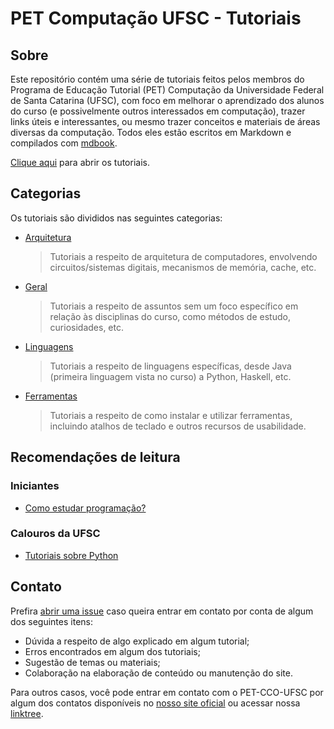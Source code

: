 PET Computação UFSC - Tutoriais
===============================

Sobre
-----

Este repositório contém uma série de tutoriais feitos pelos membros do Programa
de Educação Tutorial (PET) Computação da Universidade Federal de Santa Catarina
(UFSC), com foco em melhorar o aprendizado dos alunos do curso (e possivelmente
outros interessados em computação), trazer links úteis e interessantes, ou mesmo
trazer conceitos e materiais de áreas diversas da computação. Todos eles estão escritos em Markdown e
compilados com [mdbook](https://rust-lang-nursery.github.io/mdBook/).

[Clique aqui](https://pet-comp-ufsc.github.io/tutorials) para abrir os
tutoriais.

Categorias
----------

Os tutoriais são divididos nas seguintes categorias:

- [Arquitetura](pet-comp-ufsc.github.io/tutorials/arch)
  > Tutoriais a respeito de arquitetura de computadores, envolvendo
  > circuitos/sistemas digitais, mecanismos de memória, cache, etc.

- [Geral](pet-comp-ufsc.github.io/tutorials/general)
  > Tutoriais a respeito de assuntos sem um foco específico em relação
  > às disciplinas do curso, como métodos de estudo, curiosidades, etc.

- [Linguagens](pet-comp-ufsc.github.io/tutorials/langs)
  > Tutoriais a respeito de linguagens específicas, desde Java (primeira
  > linguagem vista no curso) a Python, Haskell, etc.

- [Ferramentas](pet-comp-ufsc.github.io/tutorials/tools)
  > Tutoriais a respeito de como instalar e utilizar ferramentas, incluindo
  > atalhos de teclado e outros recursos de usabilidade.

Recomendações de leitura
------------------------

### Iniciantes

- [Como estudar programação?](pet-comp-ufsc.github.io/tutorials/general/how-to-study.md)

### Calouros da UFSC

- [Tutoriais sobre Python](pet-comp-ufsc.github.io/tutorials/langs/python/)

Contato
-------

Prefira [abrir uma issue](https://github.com/pet-comp-ufsc/tutorials/issues)
caso queira entrar em contato por conta de algum dos seguintes itens:

- Dúvida a respeito de algo explicado em algum tutorial;
- Erros encontrados em algum dos tutoriais;
- Sugestão de temas ou materiais;
- Colaboração na elaboração de conteúdo ou manutenção do site.

Para outros casos, você pode entrar em contato com o PET-CCO-UFSC por algum dos
contatos disponíveis no [nosso site oficial](https://petcomputacao.ufsc.br/) ou
acessar nossa [linktree](https://linktr.ee/pet_computacao).

